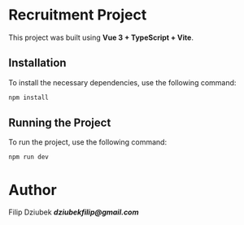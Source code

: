 # Recruitment Project

This project was built using **Vue 3 + TypeScript + Vite**.

## Installation

To install the necessary dependencies, use the following command:

```bash
npm install
```

## Running the Project

To run the project, use the following command:

```bash
npm run dev
```

# Author

Filip Dziubek
___dziubekfilip@gmail.com___
